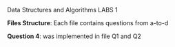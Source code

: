 Data Structures and Algorithms LABS 1


**Files Structure**: Each file contains questions from a-to-d

**Question 4**: was implemented in file Q1 and Q2
